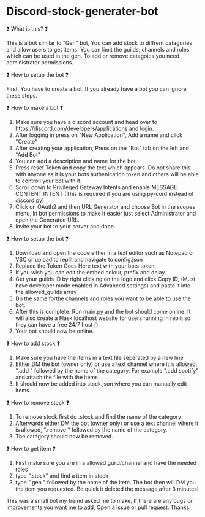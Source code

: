 # Discord-stock-generater-bot

❓ What is this? ❓

This is a bot similar to "Gen" bot, 
You can add stock to diffrent catagories and allow users to get items.
You can limit the guilds, channels and roles which can be used in the gen.
To add or remove catagoies you need administrator permissions.

❓ How to setup the bot ❓

First, You have to create a bot. If you already have a bot you can ignore these steps.

  ❓ How to make a bot ❓

  1. Make sure you have a discord account and head over to https://discord.com/developers/applications and login.
  2. After logging in press on "New Application", Add a name and click "Create"
  3. After creating your application, Press on the "Bot" tab on the left and "Add Bot"
  4. You can add a description and name for the bot.
  5. Press reset Token and copy the text which appears. Do not share this with anyone as it is your bots authenication token and others will be able to controll your bot with it.
  6. Scroll down to Privileged Gateway Intents and enable MESSAGE CONTENT INTENT (This is required if you are using py-cord instead of discord.py)
  7. Click on OAuth2 and then URL Generator and choose Bot in the scopes menu, In bot permissions to make it easier just select Administrator and open the Generated URL.
  8. Invite your bot to your server and done.

  ❓ How to setup the bot ❓

  1. Download and open the code either in a text editor such as Notepad or VSC or upload to replit and navigate to config.json
  2. Replace the Token Goes Here text with your bots token.
  3. If you wish you can edit the embed colour, prefix and delay.
  4. Get your guilds ID by right clicking on the logo and click Copy ID, (Must have developer mode enabled in Advanced settings) and paste it into the allowed_guilds array
  5. Do the same forthe channels and roles you want to be able to use the bot.
  6. After this is complete. Run main.py and the bot should come online. It will also create a Flask localhost website for users running in replit so they can have a free 24/7 host ()
  7. Your bot should now be online.
  
  ❓ How to add stock ❓

  1. Make sure you have the items in a text file seperated by a new line
  2. Either DM the bot (owner only) or use a text channel where it is allowed, ".add " followed by the name of the category. For example ".add spotify" and attach the file with the items
  3. It should now be added into stock.json where you can manually edit items.

  ❓ How to remove stock ❓

  1. To remove stock first do .stock and find the name of the category 
  2. Afterwards either DM the bot (owner only) or use a text channel where it is allowed, ".remove " followed by the name of the category.
  3. The catagory should now be removed.

  ❓ How to get item ❓
  
  1. First make sure you are in a allowed guild/channel and have the needed roles
  2. type ".stock" and find a item in stock
  3. type ".gen " followed by the name of the item. The bot then will DM you the item you requested. Be quick it deleted the message after 3 minutes!


This was a small bot my freind asked me to make, If there are any bugs or improvements you want me to add, Open a issue or pull request. Thanks!

